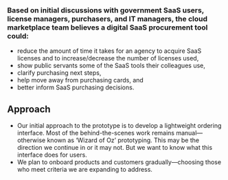 ### Based on initial discussions with government SaaS users, license managers, purchasers, and IT managers, the cloud marketplace team believes a digital SaaS procurement tool could:
* reduce the amount of time it takes for an agency to acquire SaaS licenses and to increase/decrease the number of licenses used,
* show public servants some of the SaaS tools their colleagues use,
* clarify purchasing next steps,
* help move away from purchasing cards, and
* better inform SaaS purchasing decisions.

## Approach
* Our initial approach to the prototype is to develop a lightweight ordering interface. Most of the behind-the-scenes work remains manual—otherwise known as ‘Wizard of Oz’ prototyping. This may be the direction we continue in or it may not. But we want to know what this interface does for users.
* We plan to onboard products and customers gradually—choosing those who meet criteria we are expanding to address.
